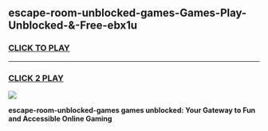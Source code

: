 
## escape-room-unblocked-games-Games-Play-Unblocked-&-Free-ebx1u
<h3>
<a href="https://premium76.site?title=escape-room-unblocked-games&ref=24A">CLICK TO PLAY</a></h3>
<hr>

<h3>
<a href="https://premium76.site?title=escape-room-unblocked-games&ref=24A">CLICK 2 PLAY</a>
  
</h3>

<a href="https://premium76.site?title=escape-room-unblocked-games&ref=24A"><img src="https://clearcache.store/games.png"></a>


**escape-room-unblocked-games games unblocked: Your Gateway to Fun and Accessible Online Gaming**
